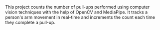 This project counts the number of pull-ups performed using computer vision techniques with the help of OpenCV and MediaPipe. It tracks a person's arm movement in real-time and increments the count each time they complete a pull-up.

